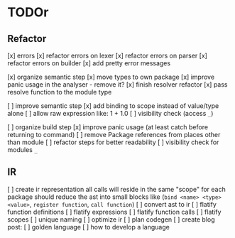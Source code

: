 # TODOr

## Refactor
[x] errors
  [x] refactor errors on lexer
  [x] refactor errors on parser
  [x] refactor errors on builder
  [x] add pretty error messages
  
[x] organize semantic step
  [x] move types to own package
  [x] improve panic usage in the analyser - remove it?
  [x] finish resolver refactor
  [x] pass resolve function to the module type

[ ] improve semantic step
  [x] add binding to scope instead of value/type alone
  [ ] allow raw expression like: 1 + 1.0
  [ ] visibility check (access `_`)

[ ] organize build step
  [x] improve panic usage (at least catch before returning to command)
  [ ] remove Package references from places other than module
  [ ] refactor steps for better readability
  [ ] visibility check for modules `_`

## IR
[ ] create ir representation
  all calls will reside in the same "scope" for each package
  should reduce the ast into small blocks like (`bind <name> <type> <value>`, `register function`, `call function`) 
[ ] convert ast to ir
  [ ] flatify function definitions
  [ ] flatify expressions
  [ ] flatify function calls
  [ ] flatify scopes
  [ ] unique naming
[ ] optimize ir
[ ] plan codegen
[ ] create blog post:
  [ ] golden language
  [ ] how to develop a language
